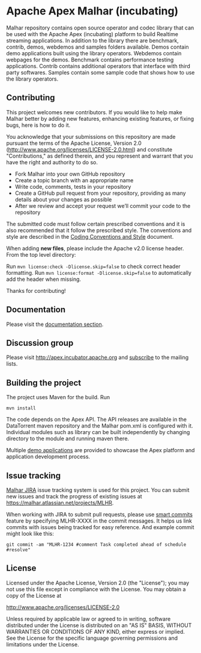 Apache Apex Malhar (incubating)
===============================

Malhar repository contains open source operator and codec library that can be used with the Apache Apex (incubating) platform to build Realtime streaming applications. In addition to the library there are benchmark, contrib, demos, webdemos and samples folders available. Demos contain demo applications built using the library operators. Webdemos contain webpages for the demos. Benchmark contains performance testing applications. Contrib contains additional operators that interface with third party softwares. Samples contain some sample code that shows how to use the library operators.

Contributing
------------

This project welcomes new contributors.  If you would like to help make Malhar better by adding new features, enhancing existing features, or fixing bugs, here is how to do it.

You acknowledge that your submissions on this repository are made pursuant the terms of the Apache License, Version 2.0 (http://www.apache.org/licenses/LICENSE-2.0.html) and constitute "Contributions," as defined therein, and you represent and warrant that you have the right and authority to do so.

  * Fork Malhar into your own GitHub repository
  * Create a topic branch with an appropriate name
  * Write code, comments, tests in your repository
  * Create a GitHub pull request from your repository, providing as many details about your changes as possible
  * After we review and accept your request we’ll commit your code to the repository

The submitted code must follow certain prescribed conventions and it is also recommended that it follow the prescribed style. The conventions and style are described in the [Coding Conventions and Style](docs/CodingConventionsAndStyle.md) document.

When adding **new files**, please include the Apache v2.0 license header. From the top level directory:

Run `mvn license:check -Dlicense.skip=false` to check correct header formatting.
Run `mvn license:format -Dlicense.skip=false` to automatically add the header when missing.

Thanks for contributing!

Documentation
-------------

Please visit the [documentation section](http://apex.incubator.apache.org/docs.html).

Discussion group
--------------------

Please visit http://apex.incubator.apache.org and [subscribe](http://apex.incubator.apache.org/community.html) to the mailing lists.

Building the project
--------------------

The project uses Maven for the build. Run
```
mvn install
```

The code depends on the Apex API. The API releases are available in the DataTorrent maven repository and the Malhar pom.xml is configured with it. Individual modules such as library can be built independently by changing directory to the module and running maven there.

Multiple [demo applications](demos/src/main/java/com/datatorrent/demos) are provided to showcase the Apex platform and application development process. 

Issue tracking
--------------------

[Malhar JIRA](https://malhar.atlassian.net/projects/MLHR) issue tracking system is used for this project.
You can submit new issues and track the progress of existing issues at https://malhar.atlassian.net/projects/MLHR.

When working with JIRA to submit pull requests, please use [smart commits](https://confluence.atlassian.com/display/AOD/Processing+JIRA+issues+with+commit+messages) feature by specifying MLHR-XXXX in the commit messages.
It helps us link commits with issues being tracked for easy reference.  And example commit might look like this:

    git commit -am "MLHR-1234 #comment Task completed ahead of schedule #resolve"


License
--------------------

Licensed under the Apache License, Version 2.0 (the "License"); you may not use this file except in compliance with the License. You may obtain a copy of the License at

http://www.apache.org/licenses/LICENSE-2.0

Unless required by applicable law or agreed to in writing, software distributed under the License is distributed on an "AS IS" BASIS, WITHOUT WARRANTIES OR CONDITIONS OF ANY KIND, either express or implied. See the License for the specific language governing permissions and limitations under the License.
